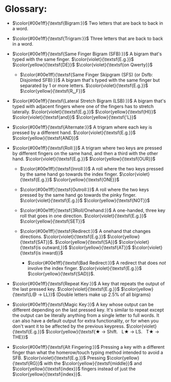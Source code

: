 # Glossary:
  
- $\color{#00e1ff}{\textsf{Bigram:}}$ Two letters that are back to back in a word.

- $\color{#00e1ff}{\textsf{Trigram:}}$ Three letters that are back to back in a word.

- $\color{#00e1ff}{\textsf{Same Finger Bigram (SFB):}}$ A bigram that's typed with the same finger. $\color{violet}{\textsf{E.g.}}$ $\color{yellow}{\textsf{DE}}$ $\color{violet}{\textsf{on Qwerty}}$

  - $\color{#00e1ff}{\textsf{Same Finger Skipgram (SFS) (or Dsfb: Disjointed SFB):}}$ A bigram that's typed with the same finger but separated by 1 or more letters. $\color{violet}{\textsf{E.g.}}$ $\color{yellow}{\textsf{R␣F}}$

-  $\color{#00e1ff}{\textsf{Lateral Stretch Bigram (LSB):}}$ A bigram that's typed with adjacent fingers where one of the fingers has to stretch laterally. $\color{violet}{\textsf{E.g.}}$ $\color{yellow}{\textsf{HI}}$ $\color{violet}{\textsf{and}}$ $\color{yellow}{\textsf{'L}}$

- $\color{#00e1ff}{\textsf{Alternate:}}$ A trigram where each key is pressed by a different hand. $\color{violet}{\textsf{E.g.}}$ $\color{yellow}{\textsf{AND}}$

- $\color{#00e1ff}{\textsf{Roll:}}$ A trigram where two keys are pressed by different fingers on the same hand, and then a third with the other hand. $\color{violet}{\textsf{E.g.}}$ $\color{yellow}{\textsf{OUR}}$

  - $\color{#00e1ff}{\textsf{Inroll:}}$ A roll where the two keys pressed by the same hand go towards the index finger. $\color{violet}{\textsf{E.g.}}$ $\color{yellow}{\textsf{ONE}}$

  - $\color{#00e1ff}{\textsf{Outroll:}}$ A roll where the two keys pressed by the same hand go towards the pinky finger. $\color{violet}{\textsf{E.g.}}$ $\color{yellow}{\textsf{NOT}}$

  - $\color{#00e1ff}{\textsf{3Roll/Onehand:}}$ A one-handed, three key roll that goes in one direction. $\color{violet}{\textsf{E.g.}}$ $\color{yellow}{\textsf{SET}}$

  - $\color{#00e1ff}{\textsf{Redirect:}}$ A onehand that changes directions. $\color{violet}{\textsf{E.g.}}$ $\color{yellow}{\textsf{SAT}}$. $\color{yellow}{\textsf{SA}}$ $\color{violet}{\textsf{is outward,}}$ $\color{yellow}{\textsf{AT}}$ $\color{violet}{\textsf{is inward}}$

    - $\color{#00e1ff}{\textsf{Bad Redirect:}}$ A redirect that does *not* involve the index finger. $\color{violet}{\textsf{E.g.}}$ $\color{yellow}{\textsf{SAD}}$.

- $\color{#00e1ff}{\textsf{Repeat Key:}}$ A key that repeats the output of the last pressed key. $\color{violet}{\textsf{E.g.}}$ $\color{yellow}{\textsf{L@ → LL}}$ (Double letters make up 2.5% of all bigrams)

- $\color{#00e1ff}{\textsf{Magic Key:}}$ A key whose output can be different depending on the last pressed key. It's similar to repeat except the output can be literally anything from a single letter to full words. It can also have a default output for extra functionality, or for when you don't want it to be affected by the previous keypress. $\color{violet}{\textsf{E.g.}}$ $\color{yellow}{\textsf{‎★ → Shift. ‎ ‎ L★ → LS. ‎ ‎ T★ → THE}}$

- $\color{#00e1ff}{\textsf{Alt Fingering:}}$ Pressing a key with a different finger than what the homerow/touch typing method intended to avoid a SFB. $\color{violet}{\textsf{E.g.}}$ Pressing $\color{yellow}{\textsf{RG}}$ with the $\color{yellow}{\textsf{middle}}$ and $\color{yellow}{\textsf{index}}$ fingers instead of just the $\color{yellow}{\textsf{index}}$.
